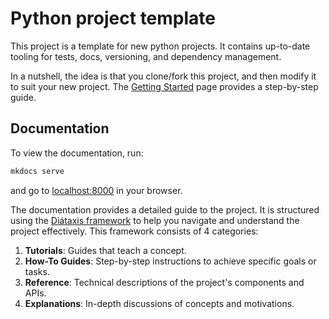 # Python project template 
This project is a template for new python projects. It contains up-to-date tooling for tests, docs, versioning, and dependency management. 

In a nutshell, the idea is that you clone/fork this project, and then modify it to suit your new project. The [Getting Started](https://binnev.github.io/python-template/latest/tutorials/getting-started/) page provides a step-by-step guide. 

## Documentation
To view the documentation, run: 
```sh
mkdocs serve
```
and go to [localhost:8000](http://localhost:8000) in your browser.

The documentation provides a detailed guide to the project. It is structured using the [Diátaxis framework](https://diataxis.fr/) to help you navigate and understand the project effectively. This framework consists of 4 categories:

1. **Tutorials**: Guides that teach a concept.
2. **How-To Guides**: Step-by-step instructions to achieve specific goals or tasks.
3. **Reference**: Technical descriptions of the project's components and APIs.
4. **Explanations**: In-depth discussions of concepts and motivations. 

